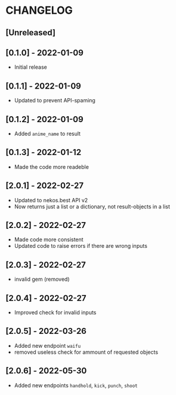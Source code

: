# CHANGELOG

## [Unreleased]

## [0.1.0] - 2022-01-09

- Initial release

## [0.1.1] - 2022-01-09

- Updated to prevent API-spaming

## [0.1.2] - 2022-01-09

- Added `anime_name` to result

## [0.1.3] - 2022-01-12

- Made the code more readeble

## [2.0.1] - 2022-02-27

- Updated to nekos.best API v2
- Now returns just a list or a dictionary, not result-objects in a list

## [2.0.2] - 2022-02-27

- Made code more consistent
- Updated code to raise errors if there are wrong inputs

## [2.0.3] - 2022-02-27

- invalid gem (removed)

## [2.0.4] - 2022-02-27

- Improved check for invalid inputs

## [2.0.5] - 2022-03-26

- Added new endpoint `waifu`
- removed useless check for ammount of requested objects

## [2.0.6] - 2022-05-30

- Added new endpoints `handhold`, `kick`, `punch`, `shoot`

